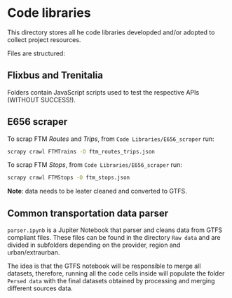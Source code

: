 # Code libraries

This directory stores all he code libraries developded and/or adopted to collect project resources.

Files are structured:

## Flixbus and Trenitalia

Folders contain JavaScript scripts used to test the respective APIs (WITHOUT SUCCESS!).

## E656 scraper

To scrap FTM *Routes* and *Trips*, from `Code Libraries/E656_scraper` run:
```bash
scrapy crawl FTMTrains -O ftm_routes_trips.json
```

To scrap FTM *Stops*, from `Code Libraries/E656_scraper` run:
```bash
scrapy crawl FTMStops -O ftm_stops.json
```

**Note**: data needs to be leater cleaned and converted to GTFS.

## Common transportation data parser

`parser.ipynb` is a Jupiter Notebook that parser and cleans data from GTFS compliant files. These files can be found in the directory `Raw data` and are divided in subfolders depending on the provider, region and urban/extraurban.

The idea is that the GTFS notebook will be responsible to merge all datasets, therefore, running all the code cells inside will populate the folder `Persed data` with the final datasets obtained by processing and merging different sources data.

